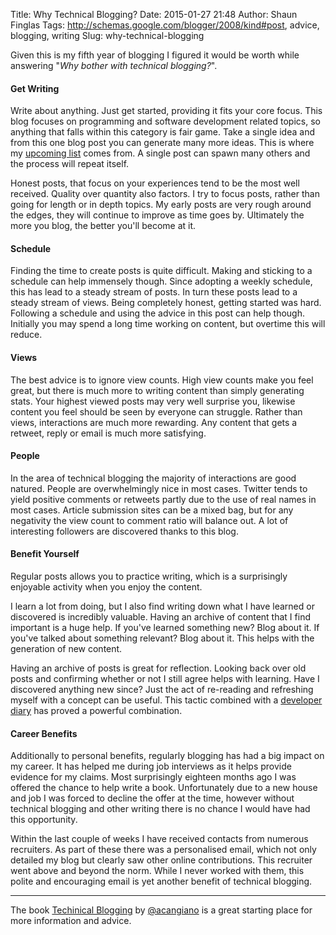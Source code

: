 Title: Why Technical Blogging?
Date: 2015-01-27 21:48
Author: Shaun Finglas
Tags: http://schemas.google.com/blogger/2008/kind#post, advice, blogging, writing
Slug: why-technical-blogging

Given this is my fifth year of blogging I figured it would be worth
while answering "*Why bother with technical blogging?*".

#### Get Writing

Write about anything. Just get started, providing it fits your core
focus. This blog focuses on programming and software development related
topics, so anything that falls within this category is fair game. Take a
single idea and from this one blog post you can generate many more
ideas. This is where my [upcoming
list](http://blog.shaunfinglas.co.uk/p/upcoming.html) comes from. A
single post can spawn many others and the process will repeat itself.

Honest posts, that focus on your experiences tend to be the most well
received. Quality over quantity also factors. I try to focus posts,
rather than going for length or in depth topics. My early posts are very
rough around the edges, they will continue to improve as time goes by.
Ultimately the more you blog, the better you'll become at it.

#### Schedule

Finding the time to create posts is quite difficult. Making and sticking
to a schedule can help immensely though. Since adopting a weekly
schedule, this has lead to a steady stream of posts. In turn these posts
lead to a steady stream of views. Being completely honest, getting
started was hard. Following a schedule and using the advice in this post
can help though. Initially you may spend a long time working on content,
but overtime this will reduce.

#### Views

The best advice is to ignore view counts. High view counts make you feel
great, but there is much more to writing content than simply generating
stats. Your highest viewed posts may very well surprise you, likewise
content you feel should be seen by everyone can struggle. Rather than
views, interactions are much more rewarding. Any content that gets a
retweet, reply or email is much more satisfying.

#### People

In the area of technical blogging the majority of interactions are good
natured. People are overwhelmingly nice in most cases. Twitter tends to
yield positive comments or retweets partly due to the use of real names
in most cases. Article submission sites can be a mixed bag, but for any
negativity the view count to comment ratio will balance out. A lot of
interesting followers are discovered thanks to this blog.

#### Benefit Yourself

Regular posts allows you to practice writing, which is a surprisingly
enjoyable activity when you enjoy the content.

I learn a lot from doing, but I also find writing down what I have
learned or discovered is incredibly valuable. Having an archive of
content that I find important is a huge help. If you've learned
something new? Blog about it. If you've talked about something relevant?
Blog about it. This helps with the generation of new content.

Having an archive of posts is great for reflection. Looking back over
old posts and confirming whether or not I still agree helps with
learning. Have I discovered anything new since? Just the act of
re-reading and refreshing myself with a concept can be useful. This
tactic combined with a [developer
diary](http://blog.shaunfinglas.co.uk/2014/09/developer-diaries.html)
has proved a powerful combination.

#### Career Benefits

Additionally to personal benefits, regularly blogging has had a big
impact on my career. It has helped me during job interviews as it helps
provide evidence for my claims. Most surprisingly eighteen months ago I
was offered the chance to help write a book. Unfortunately due to a new
house and job I was forced to decline the offer at the time, however
without technical blogging and other writing there is no chance I would
have had this opportunity.

Within the last couple of weeks I have received contacts from numerous
recruiters. As part of these there was a personalised email, which not
only detailed my blog but clearly saw other online contributions. This
recruiter went above and beyond the norm. While I never worked with
them, this polite and encouraging email is yet another benefit of
technical blogging.

------------------------------------------------------------------------

The book [Techinical
Blogging](https://pragprog.com/book/actb/technical-blogging) by
[@acangiano](https://twitter.com/acangiano) is a great starting place
for more information and advice.

</p>

